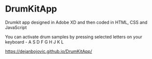 # DrumKitApp
Drumkit app designed in Adobe XD and then coded in HTML, CSS and JavaScript

You can activate drum samples by pressing selected letters on your keyboard - A S D F G H J K L

https://dejanbojovic.github.io/DrumKitApp/
